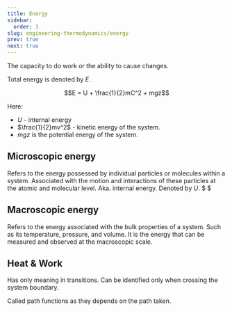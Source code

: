 ```yaml
---
title: Energy
sidebar:
  order: 3
slug: engineering-thermodynamics/energy
prev: true
next: true
---
```



The capacity to do work or the ability to cause changes.

Total energy is denoted by $E$.

```math
E = U + \frac{1}{2}mC^2 + mgz
```

Here:
- $U$ - internal energy
- $\frac{1}{2}mv^2$ - kinetic energy of the system.
- $mgz$ is the potential energy of the system.

## Microscopic energy

Refers to the energy possessed by individual particles or molecules within a system. Associated with the motion and interactions of these particles at the atomic and molecular level. Aka. internal energy. Denoted by $U$. $ $

## Macroscopic energy

Refers to the energy associated with the bulk properties of a system. Such as its temperature, pressure, and volume. It is the energy that can be measured and observed at the macroscopic scale.

## Heat & Work

Has only meaning in transitions. Can be identified only when crossing the system boundary.

Called path functions as they depends on the path taken.
